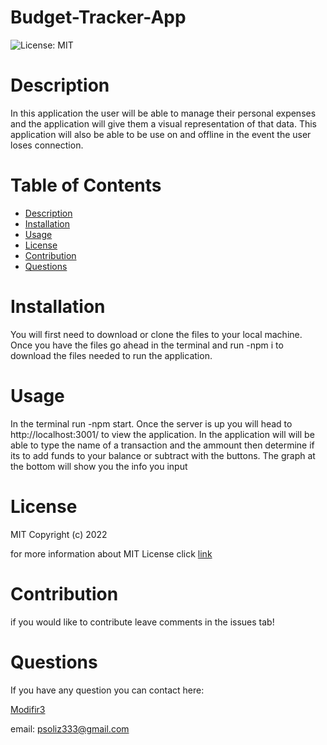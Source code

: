 # Budget-Tracker-App
  ![License: MIT](https://img.shields.io/badge/License-MIT-yellow.svg)

  # Description

  In this application the user will be able to manage their personal expenses and the application will give them a visual representation of that data. This application will also be able to be use on and offline in the event the user loses connection.

  # Table of Contents

  * [Description](#discription)
  * [Installation](#installation)
  * [Usage](#usage)
  * [License](#license)
  * [Contribution](#contribution)
  * [Questions](#questions)
  
  # Installation

  You will first need to download or clone the files to your local machine. Once you have the files go ahead in the terminal and run -npm i to download the files needed to run the application.

  # Usage

  In the terminal run -npm start. Once the server is up you will head to http://localhost:3001/ to view the application. In the application will will be able to type the name of a transaction and the ammount then determine if its to add funds to your balance or subtract with the buttons. The graph at the bottom will show you the info you input

  # License

  MIT
Copyright (c) 2022
      
for more information about MIT License click [link](https://opensource.org/licenses/MIT)

  # Contribution

  if you would like to contribute leave comments in the issues tab!

  # Questions

  If you have any question you can contact here: 

  [Modifir3](https://github.com/ModiFir3)

email: psoliz333@gmail.com
